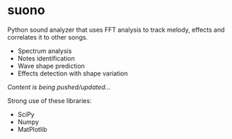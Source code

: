 # suono

Python sound analyzer that uses FFT analysis to track melody, effects and correlates it to other songs.

* Spectrum analysis
* Notes identification
* Wave shape prediction
* Effects detection with shape variation


_Content is being pushed/updated..._

Strong use of these libraries:
* SciPy
* Numpy
* MatPlotlib
